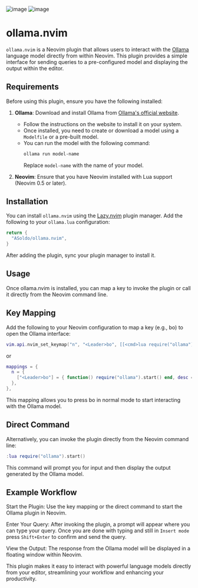 ![image](https://github.com/user-attachments/assets/5e2df8d6-9842-4d89-a1ef-a4a2e3f684c5)
![image](https://github.com/user-attachments/assets/cf04454f-66fd-46ef-bf75-785cb654e565)

# ollama.nvim

`ollama.nvim` is a Neovim plugin that allows users to interact with the [Ollama](https://ollama.com/) language model directly from within Neovim. This plugin provides a simple interface for sending queries to a pre-configured model and displaying the output within the editor.

## Requirements

Before using this plugin, ensure you have the following installed:

1. **Ollama**: Download and install Ollama from [Ollama's official website](https://ollama.com/).

   - Follow the instructions on the website to install it on your system.
   - Once installed, you need to create or download a model using a `Modelfile` or a pre-built model.
   - You can run the model with the following command:
     ```sh
     ollama run model-name
     ```
     Replace `model-name` with the name of your model.

2. **Neovim**: Ensure that you have Neovim installed with Lua support (Neovim 0.5 or later).

## Installation

You can install `ollama.nvim` using the [Lazy.nvim](https://github.com/folke/lazy.nvim) plugin manager. Add the following to your `ollama.lua` configuration:

```lua
return {
  "ASoldo/ollama.nvim",
}
```

After adding the plugin, sync your plugin manager to install it.

## Usage

Once ollama.nvim is installed, you can map a key to invoke the plugin or call it directly from the Neovim command line.

## Key Mapping

Add the following to your Neovim configuration to map a key (e.g., <Leader>bo) to open the Ollama interface:

```lua
vim.api.nvim_set_keymap("n", "<Leader>bo", [[<cmd>lua require("ollama").start()<CR>]], { noremap = true, silent = true, desc = "Open Ollama" })
```

or

```lua
mappings = {
  n = {
    ["<Leader>bo"] = { function() require("ollama").start() end, desc = "Open Ollama", noremap = true, silent = true },
  },
},
```

This mapping allows you to press <Leader>bo in normal mode to start interacting with the Ollama model.

## Direct Command

Alternatively, you can invoke the plugin directly from the Neovim command line:

```lua
:lua require("ollama").start()
```

This command will prompt you for input and then display the output generated by the Ollama model.

## Example Workflow

Start the Plugin: Use the key mapping or the direct command to start the Ollama plugin in Neovim.

Enter Your Query: After invoking the plugin, a prompt will appear where you can type your query. Once you are done with typing and still in `Insert mode` press `Shift+Enter` to confirm and send the query.

View the Output: The response from the Ollama model will be displayed in a floating window within Neovim.

This plugin makes it easy to interact with powerful language models directly from your editor, streamlining your workflow and enhancing your productivity.
